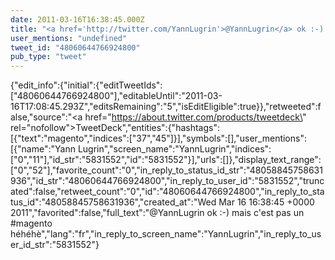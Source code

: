 ```yaml
---
date: 2011-03-16T16:38:45.000Z
title: "<a href='http://twitter.com/YannLugrin'>@YannLugrin</a> ok :-) mais c'est pas un #magento héhéhè″"
user_mentions: "undefined"
tweet_id: "48060644766924800"
pub_type: "tweet"
---
```

{"edit_info":{"initial":{"editTweetIds":["48060644766924800"],"editableUntil":"2011-03-16T17:08:45.293Z","editsRemaining":"5","isEditEligible":true}},"retweeted":false,"source":"<a href=\"https://about.twitter.com/products/tweetdeck\" rel=\"nofollow\">TweetDeck</a>","entities":{"hashtags":[{"text":"magento","indices":["37","45"]}],"symbols":[],"user_mentions":[{"name":"Yann Lugrin","screen_name":"YannLugrin","indices":["0","11"],"id_str":"5831552","id":"5831552"}],"urls":[]},"display_text_range":["0","52"],"favorite_count":"0","in_reply_to_status_id_str":"48058845758631936","id_str":"48060644766924800","in_reply_to_user_id":"5831552","truncated":false,"retweet_count":"0","id":"48060644766924800","in_reply_to_status_id":"48058845758631936","created_at":"Wed Mar 16 16:38:45 +0000 2011","favorited":false,"full_text":"@YannLugrin ok :-) mais c'est pas un #magento héhéhè","lang":"fr","in_reply_to_screen_name":"YannLugrin","in_reply_to_user_id_str":"5831552"}
